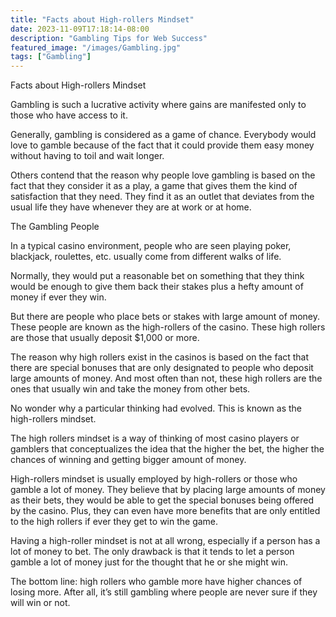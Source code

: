 ```yaml
---
title: "Facts about High-rollers Mindset"
date: 2023-11-09T17:18:14-08:00
description: "Gambling Tips for Web Success"
featured_image: "/images/Gambling.jpg"
tags: ["Gambling"]
---
```


Facts about High-rollers Mindset

Gambling is such a lucrative activity where gains are manifested only to those who have access to it.

Generally, gambling is considered as a game of chance. Everybody would love to gamble because of the fact that it could provide them easy money without having to toil and wait longer.

Others contend that the reason why people love gambling is based on the fact that they consider it as a play, a game that gives them the kind of satisfaction that they need. They find it as an outlet that deviates from the usual life they have whenever they are at work or at home.

The Gambling People

In a typical casino environment, people who are seen playing poker, blackjack, roulettes, etc. usually come from different walks of life.

Normally, they would put a reasonable bet on something that they think would be enough to give them back their stakes plus a hefty amount of money if ever they win.

But there are people who place bets or stakes with large amount of money. These people are known as the high-rollers of the casino. These high rollers are those that usually deposit $1,000 or more. 

The reason why high rollers exist in the casinos is based on the fact that there are special bonuses that are only designated to people who deposit large amounts of money. And most often than not, these high rollers are the ones that usually win and take the money from other bets.

No wonder why a particular thinking had evolved. This is known as the high-rollers mindset.

The high rollers mindset is a way of thinking of most casino players or gamblers that conceptualizes the idea that the higher the bet, the higher the chances of winning and getting bigger amount of money.

High-rollers mindset is usually employed by high-rollers or those who gamble a lot of money. They believe that by placing large amounts of money as their bets, they would be able to get the special bonuses being offered by the casino. Plus, they can even have more benefits that are only entitled to the high rollers if ever they get to win the game.

Having a high-roller mindset is not at all wrong, especially if a person has a lot of money to bet. The only drawback is that it tends to let a person gamble a lot of money just for the thought that he or she might win. 

The bottom line: high rollers who gamble more have higher chances of losing more. After all, it’s still gambling where people are never sure if they will win or not.

